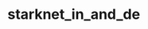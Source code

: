 # starknet_in_and_de
<!-- Auto-update: 2025-10-14T04:10:27.760658 -->

<!-- Auto-update: 2025-10-16T10:11:44.057251 -->
